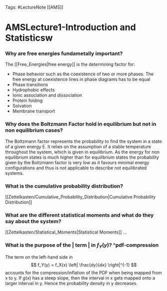 Tags: #LectureNote [[AMS]]

# AMSLecture1-Introduction and Statisticsw

### Why are free energies fundametally important?
The [[Free_Energies|free energy]] is the determining factor for:
- Phase behavior such as the coexistence of two or more phases. The free energy at coexistence lines in phase diagrams has to be equal
- Phase transitions
- Hydrophobic effects
- Ionic association and dissociation
- Protein folding
- Solvation
- Membrane transport

###  Why does the Boltzmann Factor hold in equilibrium but not in non equilibrium cases? 
The Boltzmann factor represents the probability to find the system in a state of a given energy E. It relies on the assumption of a stable temperature throughout the system, which is given in equilibrium. As the energy for non equilibrium states is much higher than for equilibrium states the probability given by the Boltzmann factor is very low as it favours minimal energy configurations and thus is not applicable to describe not equilibrated systems.

### What is the cumulative probability distribution?
[[Zettelkasten/Cumulative_Probability_Distribution|Cumulative Probability Distribution]]

### What are the different statistical moments and what do they say about the system?
[[Zettelkasten/Statistical_Moments|Statistical Moments]] ... 

### What is the purpose of the | term | in $f_Y(y)$? ^pdf-compression
The term on the left-hand side in 
$$ 
    f_Y(y) = f_X(x) \left| \frac{dy}{dx} \right|^{-1}
$$
accounts for the compression/inflation of the PDF when being mapped from x to y. If $g(x)$ has a steep slope, then the interval in x gets mapped onto a larger interval in y. Hence the probability density in y decreases. 
